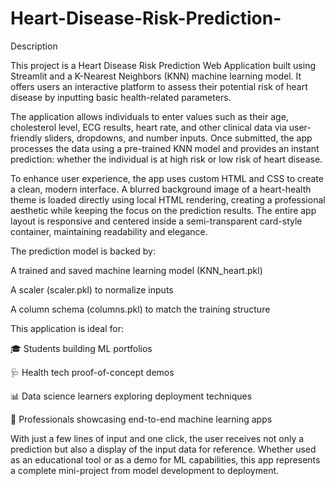 # Heart-Disease-Risk-Prediction-
 Description

This project is a Heart Disease Risk Prediction Web Application built using Streamlit and a K-Nearest Neighbors (KNN) machine learning model. It offers users an interactive platform to assess their potential risk of heart disease by inputting basic health-related parameters.

The application allows individuals to enter values such as their age, cholesterol level, ECG results, heart rate, and other clinical data via user-friendly sliders, dropdowns, and number inputs. Once submitted, the app processes the data using a pre-trained KNN model and provides an instant prediction: whether the individual is at high risk or low risk of heart disease.

To enhance user experience, the app uses custom HTML and CSS to create a clean, modern interface. A blurred background image of a heart-health theme is loaded directly using local HTML rendering, creating a professional aesthetic while keeping the focus on the prediction results. The entire app layout is responsive and centered inside a semi-transparent card-style container, maintaining readability and elegance.

The prediction model is backed by:

A trained and saved machine learning model (KNN_heart.pkl)

A scaler (scaler.pkl) to normalize inputs

A column schema (columns.pkl) to match the training structure


This application is ideal for:

🎓 Students building ML portfolios

🩺 Health tech proof-of-concept demos

📊 Data science learners exploring deployment techniques

💼 Professionals showcasing end-to-end machine learning apps


With just a few lines of input and one click, the user receives not only a prediction but also a display of the input data for reference. Whether used as an educational tool or as a demo for ML capabilities, this app represents a complete mini-project from model development to deployment.
